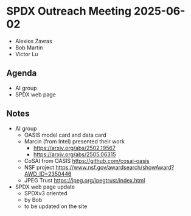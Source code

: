 # SPDX Outreach Meeting 2025-06-02

- Alexios Zavras
- Bob Martin
- Victor Lu

## Agenda

- AI group
- SPDX web page

## Notes

- AI group
  - OASIS model card and data card
  - Marcin (from Intel) presented their work
    - https://arxiv.org/abs/2502.19567
    - https://arxiv.org/abs/2505.06315
  - CoSAI from OASIS https://github.com/cosai-oasis
  - NSF project https://www.nsf.gov/awardsearch/showAward?AWD_ID=2350446
  - JPEG Trust https://jpeg.org/jpegtrust/index.html
- SPDX web page update
  - SPDXv3 oriented
  - by Bob
  - to be updated on the site


